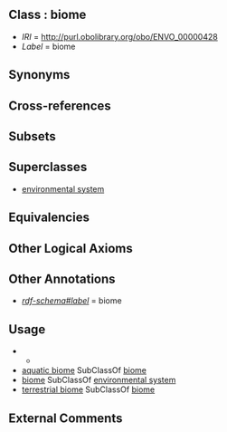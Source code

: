 
## Class : biome

 * *IRI* = http://purl.obolibrary.org/obo/ENVO_00000428
 * *Label* = biome

## Synonyms


## Cross-references


## Subsets


## Superclasses

 * [environmental system](../../ENVO/54/ENVO_01000254.md)

## Equivalencies


## Other Logical Axioms


## Other Annotations

 * *[rdf-schema#label](../../el/rdf-schema#label.md)* = biome

## Usage

 * -
 * [aquatic biome](../../ENVO/30/ENVO_00002030.md) SubClassOf [biome](../../ENVO/28/ENVO_00000428.md)
 * [biome](../../ENVO/28/ENVO_00000428.md) SubClassOf [environmental system](../../ENVO/54/ENVO_01000254.md)
 * [terrestrial biome](../../ENVO/46/ENVO_00000446.md) SubClassOf [biome](../../ENVO/28/ENVO_00000428.md)

## External Comments

